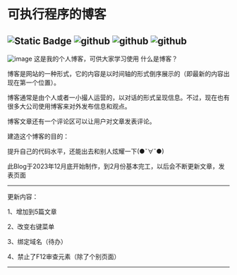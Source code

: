 # 可执行程序的博客
![Static Badge](https://img.shields.io/badge/https%3A%2F%2Fgithub.com%2Fexef-star?label=URL&labelColor=%23000000&color=%2331bdec)
![github](https://img.shields.io/npm/dm/vue.svg)
![github](https://img.shields.io/circleci/build/github/vuejs/vue/dev.svg)
![github](https://img.shields.io/codecov/c/github/vuejs/vue/dev.svg)
---------------
![image](https://cdn.jsdelivr.net/gh/exef-star/hanta@main/db68ca89-eb23-4177-a3e9-ef9c82536e39.png)
这是我的个人博客，可供大家学习使用
什么是博客？

博客是网站的一种形式，它的内容是以时间轴的形式倒序展示的（即最新的内容出现在第一个位置）。

博客通常是由个人或者一小撮人运营的，以对话的形式呈现信息。不过，现在也有很多大公司使用博客来对外发布信息和观点。

博客文章还有一个评论区可以让用户对文章发表评论。

建造这个博客的目的：

提升自己的代码水平，还能出去和别人炫耀一下(●ˇ∀ˇ●)

此Blog于2023年12月底开始制作，到2月份基本完工，以后会不断更新文章，发表页面

---------------
更新内容：

1、增加到5篇文章

2、改变右键菜单

3、绑定域名（待办）

4、禁止了F12审查元素（除了个别页面）

---------------

